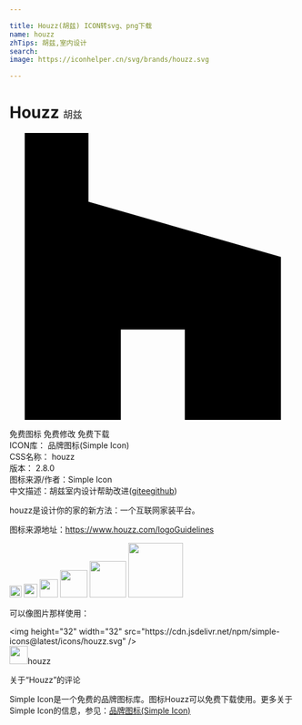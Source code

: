 ```yaml
---

title: Houzz(胡兹) ICON转svg、png下载
name: houzz
zhTips: 胡兹,室内设计
search: 
image: https://iconhelper.cn/svg/brands/houzz.svg

---
```


# Houzz  <small style="font-size: 60%;font-weight: 100">胡兹</small>

<div id="svg" class="svg-wrap">
<svg role="img" viewBox="0 0 24 24" xmlns="http://www.w3.org/2000/svg"><title>Houzz icon</title><path d="M1.27 0V24H9.32V16.44H14.68V24H22.73V10.37L6.61 5.75V0H1.27Z"/></svg>
</div>
<detail full-name='houzz'></detail>

<div class="detail-page">
<p>
<span><span class="badge-success badge">免费图标</span> <span class="badge-success badge">免费修改</span>  <span class="badge-success badge">免费下载</span> </span>
<br/>
<span>
ICON库：
<span class="badge-secondary badge">品牌图标(Simple Icon)</span> 
</span>
<br/>
<span>
CSS名称：
<span class="badge-secondary badge">houzz</span> 
</span>

<br/>
<span>
版本：
<span class="badge-secondary badge">2.8.0</span> 
</span>
<br/>
<span>图标来源/作者：<span class="badge-light badge">Simple Icon</span></span> 
<br/>
<span class="zh-detail">中文描述：<span class="badge-primary badge">胡兹</span><span class="badge-primary badge">室内设计</span><span class="help-link"><span>帮助改进</span>(<a href="https://gitee.com/liuwave/icon-helper/edit/master/json/brands/houzz.json" target="_blank" rel="noopener noreferrer">gitee</a><a href="https://github.com/liuwave/icon-helper/edit/master/json/brands/houzz.json" target="_blank" rel="noopener noreferrer">github</a></span>)</span><br/>
</p>
</div><div class="description description alert alert-light"><p>houzz是设计你的家的新方法：一个互联网家装平台。</p><p>图标来源地址：<a href="https://www.houzz.com/logoGuidelines" target="_blank" rel="noopener noreferrer">https://www.houzz.com/logoGuidelines</a></p></div>
<div class="alert alert-dark">
<img height="21" width="21" src="https://cdn.jsdelivr.net/npm/simple-icons@latest/icons/houzz.svg" />
<img height="24" width="24" src="https://cdn.jsdelivr.net/npm/simple-icons@latest/icons/houzz.svg" />
<img height="32" width="32" src="https://cdn.jsdelivr.net/npm/simple-icons@latest/icons/houzz.svg" />
<img height="48" width="48" src="https://cdn.jsdelivr.net/npm/simple-icons@latest/icons/houzz.svg" />
<img height="64" width="64" src="https://cdn.jsdelivr.net/npm/simple-icons@latest/icons/houzz.svg" />
<img height="96" width="96" src="https://cdn.jsdelivr.net/npm/simple-icons@latest/icons/houzz.svg" />

</div>
<div>
  <p>可以像图片那样使用：    
  </p>
  <div class="alert alert-primary" style="font-size: 14px">
    &lt;img height="32" width="32" src="https://cdn.jsdelivr.net/npm/simple-icons@latest/icons/houzz.svg" /&gt;
    <copy-btn content='<img height="32" width="32" src="https://cdn.jsdelivr.net/npm/simple-icons@latest/icons/houzz.svg" />'></copy-btn>
  </div>
  <div class="alert alert-secondary">
    <img height="32" width="32" src="https://cdn.jsdelivr.net/npm/simple-icons@latest/icons/houzz.svg" />houzz
    <copy-btn content="houzz" btn-title="复制图标名称"></copy-btn>
  </div>
</div>

<Vssue title="关于“Houzz”的评论" >关于“Houzz”的评论</Vssue>


<div><p>Simple Icon是一个免费的品牌图标库。图标Houzz可以免费下载使用。更多关于  Simple Icon的信息，参见：<a target="_blank" href="https://iconhelper.cn/brands.html">品牌图标(Simple Icon)</a>
</p></div>
